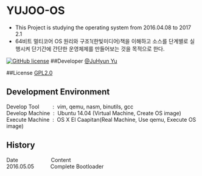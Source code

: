 # YUJOO-OS
- This Project is studying the operating system from 2016.04.08 to 2017 2.1
- 64비트 멀티코어 OS 원리와 구조1(한빛미디어)책을 이해하고 소스를 단계별로 실행시켜 단기간에 간단한 운영체제를 만들어보는 것을 목적으로 한다.

[![GitHub license](https://img.shields.io/badge/license-GPLv2-blue.svg)](https://github.com/formfoxk/YUJOO-OS/blob/master/LICENSE)
##Developer
[@JuHyun Yu](https://github.com/formfoxk)

##License
[GPL2.0](https://github.com/formfoxk/YUJOO-OS/blob/master/LICENSE) 

## Development Environment
Develop Tool&nbsp;&nbsp;&nbsp;&nbsp;&nbsp;&nbsp;&nbsp;&nbsp;&nbsp;:&nbsp;&nbsp;vim, qemu, nasm, binutils, gcc</br>
Develop Machine&nbsp;&nbsp;:&nbsp;&nbsp;Ubuntu 14.04 (Virtual Machine, Create OS image)</br>
Execute Machine&nbsp;&nbsp;:&nbsp;&nbsp;OS X EI Caapitan(Real Machine, Use qemu, Execute OS image)

## History
Date&nbsp;&nbsp;&nbsp;&nbsp;&nbsp;&nbsp;&nbsp;&nbsp;&nbsp;&nbsp;&nbsp;&nbsp;&nbsp;&nbsp;&nbsp;&nbsp;&nbsp;&nbsp;&nbsp;&nbsp;&nbsp;&nbsp;Content</br>
2016.05.05&nbsp;&nbsp;&nbsp;&nbsp;&nbsp;&nbsp;&nbsp;&nbsp;&nbsp;&nbsp;&nbsp;Complete Bootloader</br>
